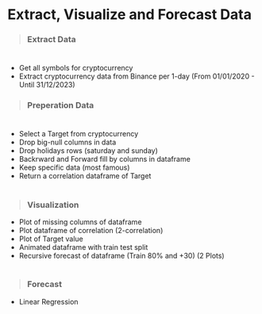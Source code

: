 # Extract, Visualize and Forecast Data

> ### Extract Data
#
-  Get all symbols for cryptocurrency
-  Extract cryptocurrency data from Binance per 1-day (From 01/01/2020 - Until 31/12/2023)

> ### Preperation Data
#
- Select a Target from cryptocurrency
- Drop big-null columns in data
- Drop holidays rows (saturday and sunday)
- Backrward and Forward fill by columns in dataframe
- Keep specific data (most famous)
- Return a correlation dataframe of Target

#
 
> ### Visualization
- Plot of missing columns of dataframe
- Plot dataframe of correlation (2-correlation)
- Plot of Target value
- Animated dataframe with train test split
- Recursive forecast of dataframe (Train 80% and +30) (2 Plots)

#

> ### Forecast 
- Linear Regression
